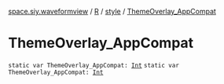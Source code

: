 [space.siy.waveformview](../../index.md) / [R](../index.md) / [style](index.md) / [ThemeOverlay_AppCompat](./-theme-overlay_-app-compat.md)

# ThemeOverlay_AppCompat

`static var ThemeOverlay_AppCompat: `[`Int`](https://kotlinlang.org/api/latest/jvm/stdlib/kotlin/-int/index.html)
`static var ThemeOverlay_AppCompat: `[`Int`](https://kotlinlang.org/api/latest/jvm/stdlib/kotlin/-int/index.html)
